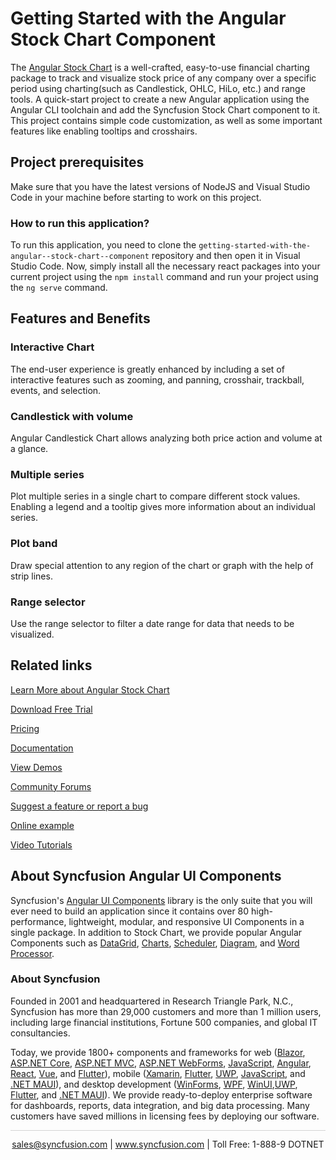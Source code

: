 # Getting Started with the Angular Stock Chart Component

The [Angular Stock Chart](https://www.syncfusion.com/angular-components/angular-stock-chart?utm_source=github&utm_medium=listing&utm_campaign=angular-stock-chart-github-samples) is a well-crafted, easy-to-use financial charting package to track and visualize stock price of any company over a specific period using charting(such as Candlestick, OHLC, HiLo, etc.) and range tools. A quick-start project to create a new Angular application using the Angular CLI toolchain and add the Syncfusion Stock Chart component to it. This project contains simple code customization, as well as some important features like enabling tooltips and crosshairs.  

## Project prerequisites

Make sure that you have the latest versions of NodeJS and Visual Studio Code in your machine before starting to work on this project.

### How to run this application?

To run this application, you need to clone the `getting-started-with-the-angular--stock-chart--component` repository and then open it in Visual Studio Code. Now, simply install all the necessary react packages into your current project using the `npm install` command and run your project using the `ng serve` command.

## Features and Benefits

### Interactive Chart
The end-user experience is greatly enhanced by including a set of interactive features such as zooming, and panning, crosshair, trackball, events, and selection.

### Candlestick with volume
Angular Candlestick Chart allows analyzing both price action and volume at a glance.

### Multiple series
Plot multiple series in a single chart to compare different stock values. Enabling a legend and a tooltip gives more information about an individual series.

### Plot band
Draw special attention to any region of the chart or graph with the help of strip lines.

### Range selector
Use the range selector to filter a date range for data that needs to be visualized.

## Related links
[Learn More about Angular Stock Chart](https://www.syncfusion.com/angular-components/angular-stock-chart?utm_source=github&utm_medium=listing&utm_campaign=angular-stock-chart-github-samples)

[Download Free Trial](https://www.syncfusion.com/downloads/angular?utm_source=github&utm_medium=listing&utm_campaign=angular-stock-chart-github-samples)

[Pricing](https://www.syncfusion.com/sales/teamlicense?utm_source=github&utm_medium=listing&utm_campaign=angular-stock-chart-github-samples)

[Documentation](https://ej2.syncfusion.com/angular/documentation/stock-chart/getting-started?utm_source=github&utm_medium=listing&utm_campaign=angular-stock-chart-github-samples)

[View Demos](https://github.com/SyncfusionExamples/getting-started-with-the-angular-stock-chart-component?utm_source=github&utm_medium=listing&utm_campaign=angular-stock-chart-github-samples)

[Community Forums](https://www.syncfusion.com/forums/angular-js2?utm_source=github&utm_medium=listing&utm_campaign=angular-stock-chart-github-samples)

[Suggest a feature or report a bug](https://www.syncfusion.com/feedback/angular?utm_source=github&utm_medium=listing&utm_campaign=angular-stock-chart-github-samples)

[Online example](https://ej2.syncfusion.com/angular/demos/#/bootstrap5/stock-chart/default?utm_source=github&utm_medium=listing&utm_campaign=angular-stock-chart-github-samples)

[Video Tutorials](https://www.syncfusion.com/tutorial-videos/angular/stock-chart?utm_source=github&utm_medium=listing&utm_campaign=angular-stock-chart-github-samples)

## About Syncfusion Angular UI Components

Syncfusion's [Angular UI Components](https://www.syncfusion.com/angular-components?utm_source=github&utm_medium=listing&utm_campaign=angular-stock-chart-github-samples) library is the only suite that you will ever need to build an application since it contains over 80 high-performance, lightweight, modular, and responsive UI Components in a single package. In addition to Stock Chart, we provide popular Angular Components such as [DataGrid](https://www.syncfusion.com/angular-components/angular-grid?utm_source=github&utm_medium=listing&utm_campaign=angular-stock-chart-github-samples), [Charts](https://www.syncfusion.com/angular-ui-components/angular-charts?utm_source=github&utm_medium=listing&utm_campaign=angular-stock-chart-github-samples), [Scheduler](https://www.syncfusion.com/angular-components/angular-scheduler?utm_source=github&utm_medium=listing&utm_campaign=angular-stock-chart-github-samples), [Diagram](https://www.syncfusion.com/angular-components/angular-diagram?utm_source=github&utm_medium=listing&utm_campaign=angular-stock-chart-github-samples), and [Word Processor](https://www.syncfusion.com/angular-components/angular-word-processor?utm_source=github&utm_medium=listing&utm_campaign=angular-stock-chart-github-samples).

### About Syncfusion
Founded in 2001 and headquartered in Research Triangle Park, N.C., Syncfusion has more than 29,000 customers and more than 1 million users, including large financial institutions, Fortune 500 companies, and global IT consultancies.

Today, we provide 1800+ components and frameworks for web ([Blazor](https://www.syncfusion.com/blazor-components?utm_source=github&utm_medium=listing&utm_campaign=angular-stock-chart-github-samples), [ASP.NET Core](https://www.syncfusion.com/aspnet-core-ui-controls?utm_source=github&utm_medium=listing&utm_campaign=angular-stock-chart-github-samples), [ASP.NET MVC](https://www.syncfusion.com/aspnet-mvc-ui-controls?utm_source=github&utm_medium=listing&utm_campaign=angular-stock-chart-github-samples), [ASP.NET WebForms](https://www.syncfusion.com/jquery/aspnet-webforms-ui-controls?utm_source=github&utm_medium=listing&utm_campaign=angular-stock-chart-github-samples), [JavaScript](https://www.syncfusion.com/javascript-ui-controls?utm_source=github&utm_medium=listing&utm_campaign=angular-stock-chart-github-samples), [Angular](https://www.syncfusion.com/angular-components?utm_source=github&utm_medium=listing&utm_campaign=angular-stock-chart-github-samples), [React](https://www.syncfusion.com/react-components?utm_source=github&utm_medium=listing&utm_campaign=angular-stock-chart-github-samples), [Vue](https://www.syncfusion.com/vue-components?utm_source=github&utm_medium=listing&utm_campaign=angular-stock-chart-github-samples), and [Flutter](https://www.syncfusion.com/flutter-widgets?utm_source=github&utm_medium=listing&utm_campaign=angular-stock-chart-github-samples)), mobile ([Xamarin](https://www.syncfusion.com/xamarin-ui-controls?utm_source=github&utm_medium=listing&utm_campaign=angular-stock-chart-github-samples), [Flutter](https://www.syncfusion.com/flutter-widgets?utm_source=github&utm_medium=listing&utm_campaign=angular-stock-chart-github-samples), [UWP](https://www.syncfusion.com/uwp-ui-controls?utm_source=github&utm_medium=listing&utm_campaign=angular-stock-chart-github-samples), [JavaScript](https://www.syncfusion.com/javascript-ui-controls?utm_source=github&utm_medium=listing&utm_campaign=angular-stock-chart-github-samples), and [.NET MAUI](https://www.syncfusion.com/maui-controls?utm_source=github&utm_medium=listing&utm_campaign=angular-stock-chart-github-samples)), and desktop development ([WinForms](https://www.syncfusion.com/winforms-ui-controls?utm_source=github&utm_medium=listing&utm_campaign=angular-stock-chart-github-samples), [WPF](https://www.syncfusion.com/wpf-controls?utm_source=github&utm_medium=listing&utm_campaign=angular-stock-chart-github-samples), [WinUI](https://www.syncfusion.com/winui-controls?utm_source=github&utm_medium=listing&utm_campaign=angular-stock-chart-github-samples),[UWP](https://www.syncfusion.com/uwp-ui-controls?utm_source=github&utm_medium=listing&utm_campaign=angular-stock-chart-github-samples), [Flutter](https://www.syncfusion.com/flutter-widgets?utm_source=github&utm_medium=listing&utm_campaign=angular-stock-chart-github-samples), and [.NET MAUI](https://www.syncfusion.com/maui-controls?utm_source=github&utm_medium=listing&utm_campaign=angular-stock-chart-github-samples)). We provide ready-to-deploy enterprise software for dashboards, reports, data integration, and big data processing. Many customers have saved millions in licensing fees by deploying our software.

<hr style="height:0.3px;border:none;color:lightgrey;background-color:lightgrey;" />

<p align="center">
<a href="mailto:sales@syncfusion.com?Subject=Syncfusion Angular Stock Chart - GitHub" target="_top">sales@syncfusion.com</a> | <a href="https://www.syncfusion.com?utm_source=github&utm_medium=listing&utm_campaign=angular-stock-chart-github-samples">www.syncfusion.com</a> | Toll Free: 1-888-9 DOTNET <br>
</p>